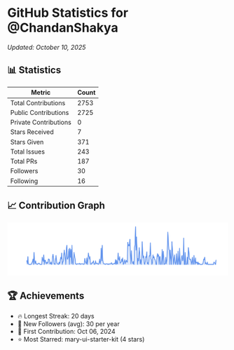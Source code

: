 # GitHub Statistics for @ChandanShakya
*Updated: October 10, 2025*

## 📊 Statistics
| Metric | Count |
|--------|--------|
| Total Contributions | 2753 |
| Public Contributions | 2725 |
| Private Contributions | 0 |
| Stars Received | 7 |
| Stars Given | 371 |
| Total Issues | 243 |
| Total PRs | 187 |
| Followers | 30 |
| Following | 16 |

## 📈 Contribution Graph

![Contribution Graph](./contribution_graph.png)

## 🏆 Achievements

- 🔥 Longest Streak: 20 days
- 👥 New Followers (avg): 30 per year
- 📅 First Contribution: Oct 06, 2024
- ⭐ Most Starred: mary-ui-starter-kit (4 stars)
